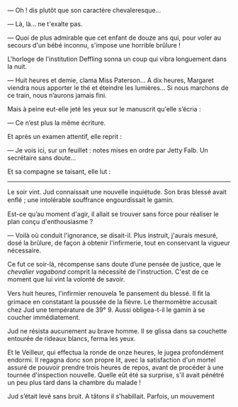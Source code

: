 — Oh ! dis plutôt que son caractère chevaleresque...

— Là, là... ne t'exalte pas.

— Quoi de plus admirable que cet enfant de douze ans qui, pour voler au secours d'un bébé inconnu, s'impose une horrible brûlure !

L'horloge de l'institution Deffling sonna un coup qui vibra longuement dans la nuit.

— Huit heures et demie, clama Miss Paterson... A dix heures, Margaret viendra nous apporter le thé et éteindre les lumières... Si nous marchons de ce train, nous n’aurons jamais fini.

Mais à peine eut-elle jeté les yeux sur le manuscrit qu'elle s’écria :

— Ce n’est plus la même écriture.

Et après un examen attentif, elle reprit :

— Je vois ici, sur un feuillet : notes mises en ordre par Jetty Falb. Un secrétaire sans doute...

Et sa compagne se taisant, elle lut :

-----

Le soir vint. Jud connaissait une nouvelle inquiétude. Son bras blessé
avait enﬂé ; une intolérable souffrance engourdissait le gamin.

Est-ce qu’au moment d'agir, il allait se trouver sans force pour réaliser le plan conçu d'enthousiasme ?

— Voilà où conduit l'ignorance, se disait-il. Plus instruit, j'aurais
mesuré, dosé la brûlure, de façon à obtenir l'infirmerie, tout en conservant la vigueur nécessaire.

Ce fut ce soir-là, récompense sans doute d’une pensée de justice, que le _chevalier vagabond_ comprit la nécessité de l'instruction. C'est de ce moment que lui vint la volonté de savoir.

Vers huit heures, l'infirmier renouvela 1e pansement du blessé. Il ﬁt la grimace en constatant la poussée de la ﬁèvre. Le thermomètre accusait chez Jud une température de 39° 9. Aussi obligea-t-il le gamin à se coucher immédiatement.

Jud ne résista aucunement au brave homme. Il se glissa dans sa
couchette entourée de rideaux blancs, ferma les yeux.

Et le Veilleur, qui effectua la ronde de onze heures, le jugea profondément endormi. Il regagna donc son propre lit, avec la satisfaction d'un mortel assuré de pouvoir prendre trois heures de repos, avant de procéder à une tournée d'inspection nouvelle. Quelle eût été sa surprise, s'il avait pénétré un peu plus tard dans la chambre du malade !

Jud s’était levé sans bruit. A tâtons il s'habillait. Parfois, un mouvement
